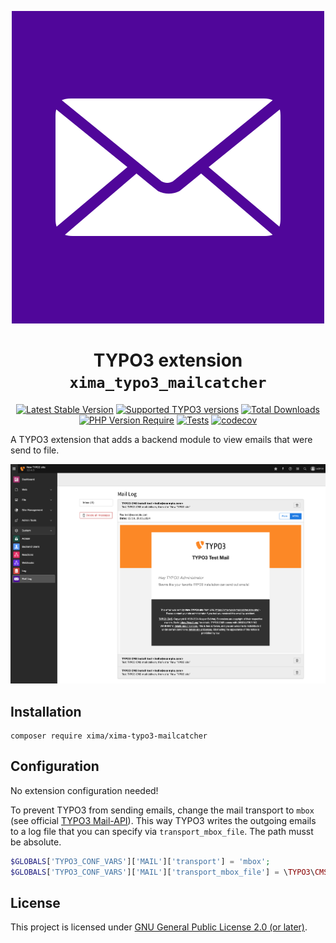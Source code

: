 <div align="center">

![Extension icon](Resources/Public/Icons/Extension.svg)

# TYPO3 extension `xima_typo3_mailcatcher`

[![Latest Stable Version](http://poser.pugx.org/xima/xima-typo3-mailcatcher/v)](https://packagist.org/packages/xima/xima-typo3-mailcatcher)
[![Supported TYPO3 versions](https://typo3-badges.dev/badge/xima_typo3_mailcatcher/typo3/shields.svg)](https://extensions.typo3.org/extension/xima_typo3_mailcatcher)
[![Total Downloads](http://poser.pugx.org/xima/xima-typo3-mailcatcher/downloads)](https://packagist.org/packages/xima/xima-typo3-mailcatcher)
[![PHP Version Require](http://poser.pugx.org/xima/xima-typo3-mailcatcher/require/php)](https://packagist.org/packages/xima/xima-typo3-mailcatcher)
[![Tests](https://github.com/xima-media/xima-typo3-mailcatcher/actions/workflows/tests.yml/badge.svg)](https://github.com/xima-media/xima-typo3-mailcatcher/actions/workflows/tests.yml)
[![codecov](https://codecov.io/gh/xima-media/xima-typo3-mailcatcher/graph/badge.svg?token=VUMQ5EUG02)](https://codecov.io/gh/xima-media/xima-typo3-mailcatcher)

</div>

A TYPO3 extension that adds a backend module to view emails that were send to
file.

![backend_module](Documentation/example_backend_module.png)

## Installation

```
composer require xima/xima-typo3-mailcatcher
```

## Configuration

No extension configuration needed!

To prevent TYPO3 from sending emails, change the mail transport to `mbox` (see
official [TYPO3 Mail-API](https://docs.typo3.org/m/typo3/reference-coreapi/main/en-us/ApiOverview/Mail/Index.html#mbox)).
This way TYPO3 writes the outgoing emails to a log file that you can specify
via `transport_mbox_file`. The path musst be absolute.

```php
$GLOBALS['TYPO3_CONF_VARS']['MAIL']['transport'] = 'mbox';
$GLOBALS['TYPO3_CONF_VARS']['MAIL']['transport_mbox_file'] = \TYPO3\CMS\Core\Core\Environment::getVarPath() . '/log/mail.log';
```

## License

This project is licensed
under [GNU General Public License 2.0 (or later)](LICENSE.md).

